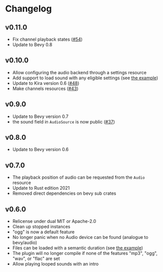 # Changelog

## v0.11.0
- Fix channel playback states ([#54](https://github.com/NiklasEi/bevy_kira_audio/issues/54))
- Update to Bevy 0.8

## v0.10.0
- Allow configuring the audio backend through a settings resource
- Add support to load sound with any eligible settings (see [the example](examples/settings_loader.rs))
- Update to Kira version 0.6 ([#48](https://github.com/NiklasEi/bevy_kira_audio/issues/48))
- Make channels resources ([#43](https://github.com/NiklasEi/bevy_kira_audio/issues/43))

## v0.9.0
- Update to Bevy version 0.7
- the sound field in `AudioSource` is now public ([#37](https://github.com/NiklasEi/bevy_kira_audio/pull/37))

## v0.8.0
- Update to Bevy version 0.6

## v0.7.0
- The playback position of audio can be requested from the `Audio` resource
- Update to Rust edition 2021
- Removed direct dependencies on bevy sub crates

## v0.6.0
- Relicense under dual MIT or Apache-2.0
- Clean up stopped instances
- "ogg" is now a default feature 
- No longer panic when no Audio device can be found (analogue to bevy/audio)
- Files can be loaded with a semantic duration (see [the example](examples/settings_loader))
- The plugin will no longer compile if none of the features "mp3", "ogg", "wav", or "flac" are set
- Allow playing looped sounds with an intro

